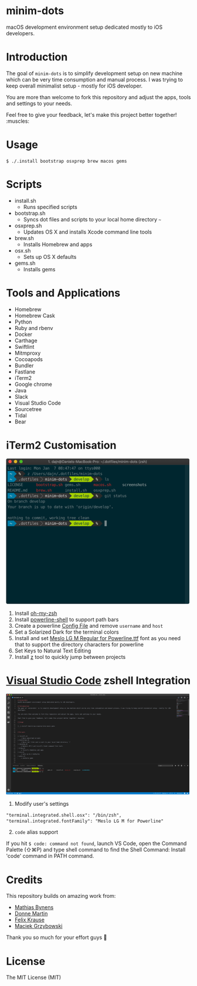 # minim-dots
macOS development environment setup dedicated mostly to iOS developers. 

# Introduction
The goal of `minim-dots` is to simplify development setup on new machine which can be very time consumption and manual process. I was trying to keep overall minimalist setup - mostly for iOS developer. 

You are more than welcome to fork this repository and adjust the apps, tools and settings to your needs. 

Feel free to give your feedback, let's make this project better together! :muscles:

# Usage
```
$ ./.install bootstrap osxprep brew macos gems
```

# Scripts

* install.sh
    * Runs specified scripts
* bootstrap.sh
    * Syncs dot files and scripts to your local home directory `~`
* osxprep.sh
    * Updates OS X and installs Xcode command line tools
* brew.sh
    * Installs Homebrew and apps
* osx.sh
    * Sets up OS X defaults 
* gems.sh
    * Installs gems


# Tools and Applications 
* Homebrew
* Homebrew Cask
* Python
* Ruby and rbenv
* Docker
* Carthage
* Swiftlint
* Mitmproxy
* Cocoapods
* Bundler
* Fastlane
* iTerm2
* Google chrome
* Java
* Slack
* Visual Studio Code
* Sourcetree
* Tidal
* Bear


# iTerm2 Customisation 

<img src="screenshots/iTerm2_customisation.png" width="500">

1. Install [oh-my-zsh](https://github.com/robbyrussell/oh-my-zsh)
2. Install [powerline-shell](https://github.com/b-ryan/powerline-shell) to support path bars
3. Create a powerline [Config File](https://github.com/b-ryan/powerline-shell#config-file) and remove `username` and `host`
4. Set a Solarized Dark for the terminal colors
4. Install and set [Meslo LG M Regular for Powerline.ttf](https://github.com/powerline/fonts/blob/master/Meslo%20Slashed/Meslo%20LG%20M%20Regular%20for%20Powerline.ttf) font as you need that to support the directory characters for powerline
5. Set Keys to Natural Text Editing
6. Install [z](https://github.com/rupa/z) tool to quickly jump between projects


# [Visual Studio Code](https://code.visualstudio.com/) zshell Integration 

<img src="screenshots/vsc_zshell_integration.png" width="500">

1. Modify user's settings

``` User Settings.json
"terminal.integrated.shell.osx": "/bin/zsh",
"terminal.integrated.fontFamily": "Meslo LG M for Powerline"
```

2. `code` alias support

If you hit `$ code: command not found`, launch VS Code, open the Command Palette (⇧⌘P) and type shell command to find the Shell Command: Install 'code' command in PATH command.


# Credits 
This repository builds on amazing work from:
* [Mathias Bynens](https://github.com/mathiasbynens/dotfiles)
* [Donne Martin](https://github.com/donnemartin/dev-setup)
* [Felix Krause](https://github.com/KrauseFx/what-terminal-is-felix-using)
* [Maciek Grzybowski](https://github.com/ncreated/dotfiles)

Thank you so much for your effort guys :pray:


# License
The MIT License (MIT)

